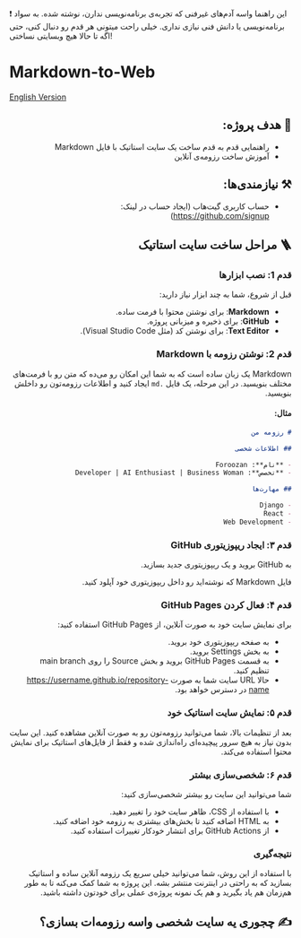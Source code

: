 ❗ این راهنما واسه آدم‌‌های غیرفنی که تجربه‌ی برنامه‌نویسی ندارن، نوشته شده. به سواد برنامه‌نویسی یا دانش فنی نیازی نداری. خیلی راحت میتونی هر قدم رو دنبال کنی، حتی اگه تا حالا هیچ وبسایتی نساختی!

# Markdown-to-Web

<div dir="ltr">

[English Version](./README.md)

</div>

<div dir="rtl">

## 🎯 هدف پروژه:

- راهنمایی قدم به قدم ساخت یک سایت استاتیک با فایل Markdown
- آموزش ساخت رزومه‌ی آنلاین

## ⚒️ نیازمندی‌ها:

- حساب کاربری گیت‌هاب (ایجاد حساب در لینک: https://github.com/signup)

## 🪜 مراحل ساخت سایت استاتیک

### قدم 1: نصب ابزارها

قبل از شروع، شما به چند ابزار نیاز دارید:

- **Markdown**: برای نوشتن محتوا با فرمت ساده.
- **GitHub**: برای ذخیره و میزبانی پروژه.
- **Text Editor**: برای نوشتن کد (مثل Visual Studio Code).

### قدم 2: نوشتن رزومه با Markdown

Markdown یک زبان ساده است که به شما این امکان رو می‌ده که متن رو با فرمت‌های مختلف بنویسید. در این مرحله، یک فایل `.md` ایجاد کنید و اطلاعات رزومه‌تون رو داخلش بنویسید.

#### مثال:

```markdown
# رزومه من

## اطلاعات شخصی

- **نام**: Foroozan
- **تخصص**: Developer | AI Enthusiast | Business Woman

## مهارت‌ها

- Django
- React
- Web Development
```

### قدم ۳: ایجاد ریپوزیتوری GitHub

به GitHub بروید و یک ریپوزیتوری جدید بسازید.

فایل Markdown که نوشته‌اید رو داخل ریپوزیتوری خود آپلود کنید.

### قدم ۴: فعال کردن GitHub Pages

برای نمایش سایت خود به صورت آنلاین، از GitHub Pages استفاده کنید:

- به صفحه ریپوزیتوری خود بروید.
- به بخش Settings بروید.
- به قسمت GitHub Pages بروید و بخش Source را روی main branch تنظیم کنید.
- حالا URL سایت شما به صورت https://username.github.io/repository-name در دسترس خواهد بود.

### قدم ۵: نمایش سایت استاتیک خود

بعد از تنظیمات بالا، شما می‌توانید رزومه‌تون رو به صورت آنلاین مشاهده کنید. این سایت بدون نیاز به هیچ سرور پیچیده‌ای راه‌اندازی شده و فقط از فایل‌های استاتیک برای نمایش محتوا استفاده می‌کند.

### قدم ۶: شخصی‌سازی بیشتر

شما می‌توانید این سایت رو بیشتر شخصی‌سازی کنید:

- با استفاده از CSS، ظاهر سایت خود را تغییر دهید.
- به HTML اضافه کنید تا بخش‌های بیشتری به رزومه خود اضافه کنید.
- از GitHub Actions برای انتشار خودکار تغییرات استفاده کنید.

### نتیجه‌گیری

با استفاده از این روش، شما می‌توانید خیلی سریع یک رزومه آنلاین ساده و استاتیک بسازید که به راحتی در اینترنت منتشر بشه. این پروژه به شما کمک می‌کنه تا به طور هم‌زمان هم یاد بگیرید و هم یک نمونه پروژه‌ی عملی برای خودتون داشته باشید.

## ✍️ چجوری یه سایت شخصی واسه رزومه‌ات بسازی؟

</div>
